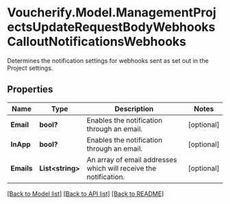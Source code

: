 # Voucherify.Model.ManagementProjectsUpdateRequestBodyWebhooksCalloutNotificationsWebhooks
Determines the notification settings for webhooks sent as set out in the Project settings.

## Properties

Name | Type | Description | Notes
------------ | ------------- | ------------- | -------------
**Email** | **bool?** | Enables the notification through an email. | [optional] 
**InApp** | **bool?** | Enables the notification through an email. | [optional] 
**Emails** | **List&lt;string&gt;** | An array of email addresses which will receive the notification. | [optional] 

[[Back to Model list]](../README.md#documentation-for-models) [[Back to API list]](../README.md#documentation-for-api-endpoints) [[Back to README]](../README.md)

